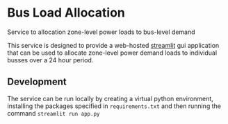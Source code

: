 # Bus Load Allocation
Service to allocation zone-level power loads to bus-level demand

This service is designed to provide a web-hosted [streamlit](https://streamlit.io/) gui application that can be used to allocate zone-level power demand loads to individual busses over a 24 hour period.

## Development

The service can be run locally by creating a virtual python environment, installing the packages specified in `requirements.txt` and then running the command `streamlit run app.py`
